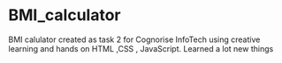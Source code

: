 # BMI_calculator
BMI calulator created as task 2 for Cognorise InfoTech using creative learning and hands on HTML ,CSS , JavaScript. Learned a lot new things
